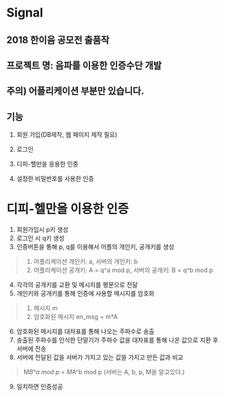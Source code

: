 # Signal
## 2018 한이음 공모전 출품작
## 프로젝트 명: 음파를 이용한 인증수단 개발
## 주의) 어플리케이션 부분만 있습니다.

기능
---
1. 회원 가입(DB제작, 웹 페이지 제작 필요)

2. 로그인

3. 디피-헬만을 응용한 인증

4. 설정한 비밀번호를 사용한 인증

디피-헬만을 이용한 인증
===
1. 회원가입시 p키 생성
2. 로그인 시 q키 생성
3. 인증버튼을 통해 p, q를 이용해서 어플의 개인키, 공개키를 생성
> 1. 어플리케이션 개인키: a, 서버의 개인키: b
> 2. 어플리케이션 공개키: A = q^a mod p, 서버의 공개키: B = q^b mod p

4. 각각의 공개키를 교환 및 메시지를 평문으로 전달
5. 개인키와 공개키를 통해 인증에 사용할 메시지를 암호화
> 1. 메시지 m
> 2. 암호화된 메시지 en_msg = m*A

6. 암호화된 메시지를 대차표를 통해 나오는 주파수로 송출
7. 송출된 주파수를 인식한 단말기가 주파수 값을 대차표를 통해 나온 값으로 치환 후 서버에 전송
8. 서버에 전달된 값을 서버가 가지고 있는 값을 가지고 만든 값과 비교
> M*B^a mod p = M*A^b mod p
> (서버는 A, b, p, M을 알고있다.)
9. 일치하면 인증성공
